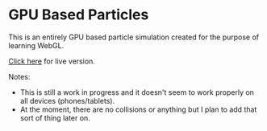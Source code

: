 # GPU Based Particles
This is an entirely GPU based particle simulation created for the purpose of learning WebGL.  

[Click here](https://consolelogreece.github.io/GPUParticles/) for live version.

Notes: 
- This is still a work in progress and it doesn't seem to work properly on all devices (phones/tablets).
- At the moment, there are no collisions or anything but I plan to add that sort of thing later on.
